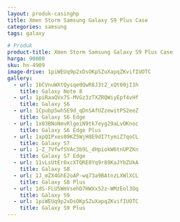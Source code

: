 ```yaml
---
layout: produk-casinghp
title: Xmen Storm Samsung Galaxy S9 Plus Case
categories: samsung
tags: galaxy

# Produk
product-title: Xmen Storm Samsung Galaxy S9 Plus Case
harga: 90000
sku: hn-4909
image-drive: 1piWEUq9p2xDsOKpSZuXapqZKvifIUOTC
gallery:
  - url: 1bCVnuWXtQysqe0QwR8J3t2_xQt00jI1h
    title: Galaxy Note 8
  - url: 1piRaaQVx7S-MVGz3zTXZRQWiyEpf4vHf
    title: Galaxy S6
  - url: 1Cpubp5wh5E9d_qDnSAfUZzewitPS2eeZ
    title: Galaxy S6 Edge
  - url: 1x03BNoNmvRlgeiN9tk7eyg29aLvOKnoc
    title: Galaxy S6 Edge Plus
  - url: 1xpQIPxes09KZ5WjH8E9dI7tymiZ7qoCL
    title: Galaxy S7
  - url: 1-Z_7VfwfSVAc3b9L_dHpiokW6tnUPZKn
    title: Galaxy S7 Edge
  - url: 11vLsUtEr0xcXTQRE8Yq9r89KaJYbZUkA
    title: Galaxy S8
  - url: 1J_mZX4GhE2oAP-wq73a9BAtnzLXWlXCL
    title: Galaxy S8 Plus
  - url: 1dS-FLU5WmVsehD7HWXx52z-WMzEol3Oq
    title: Galaxy S9
  - url: 1piWEUq9p2xDsOKpSZuXapqZKvifIUOTC
    title: Galaxy S9 Plus
---
```

